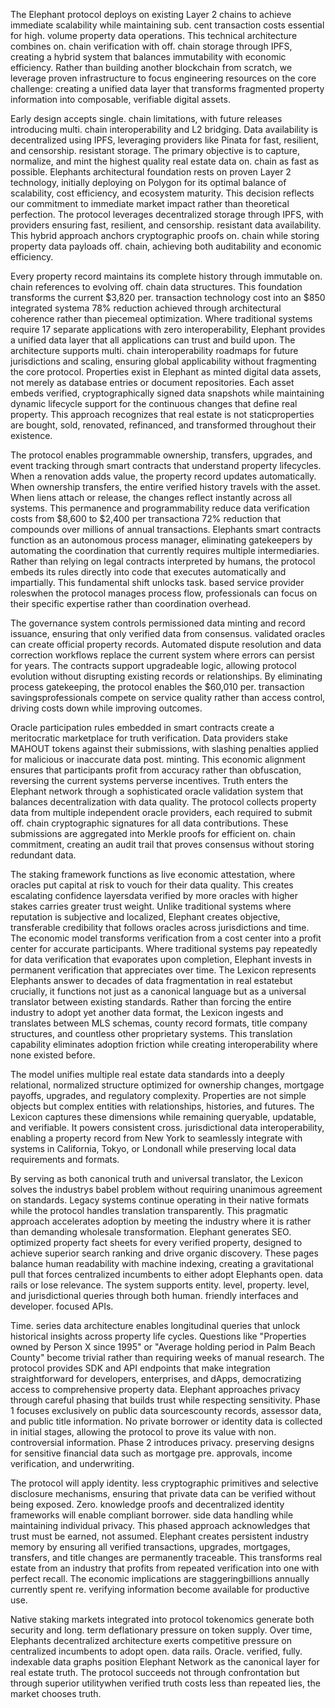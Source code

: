 
The Elephant protocol deploys on existing Layer 2 chains to achieve immediate scalability while maintaining sub. cent transaction costs essential for high. volume property data operations. This technical architecture combines on. chain verification with off. chain storage through IPFS, creating a hybrid system that balances immutability with economic efficiency. Rather than building another blockchain from scratch, we leverage proven infrastructure to focus engineering resources on the core challenge: creating a unified data layer that transforms fragmented property information into composable, verifiable digital assets.

Early design accepts single. chain limitations, with future releases introducing multi. chain interoperability and L2 bridging. Data availability is decentralized using IPFS, leveraging providers like Pinata for fast, resilient, and censorship. resistant storage. The primary objective is to capture, normalize, and mint the highest quality real estate data on. chain as fast as possible. Elephants architectural foundation rests on proven Layer 2 technology, initially deploying on Polygon for its optimal balance of scalability, cost efficiency, and ecosystem maturity. This decision reflects our commitment to immediate market impact rather than theoretical perfection. The protocol leverages decentralized storage through IPFS, with providers ensuring fast, resilient, and censorship. resistant data availability. This hybrid approach anchors cryptographic proofs on. chain while storing property data payloads off. chain, achieving both auditability and economic efficiency.

Every property record maintains its complete history through immutable on. chain references to evolving off. chain data structures. This foundation transforms the current $3,820 per. transaction technology cost into an $850 integrated systema 78% reduction achieved through architectural coherence rather than piecemeal optimization. Where traditional systems require 17 separate applications with zero interoperability, Elephant provides a unified data layer that all applications can trust and build upon. The architecture supports multi. chain interoperability roadmaps for future jurisdictions and scaling, ensuring global applicability without fragmenting the core protocol. Properties exist in Elephant as minted digital data assets, not merely as database entries or document repositories. Each asset embeds verified, cryptographically signed data snapshots while maintaining dynamic lifecycle support for the continuous changes that define real property. This approach recognizes that real estate is not staticproperties are bought, sold, renovated, refinanced, and transformed throughout their existence.

The protocol enables programmable ownership, transfers, upgrades, and event tracking through smart contracts that understand property lifecycles. When a renovation adds value, the property record updates automatically. When ownership transfers, the entire verified history travels with the asset. When liens attach or release, the changes reflect instantly across all systems. This permanence and programmability reduce data verification costs from $8,600 to $2,400 per transactiona 72% reduction that compounds over millions of annual transactions. Elephants smart contracts function as an autonomous process manager, eliminating gatekeepers by automating the coordination that currently requires multiple intermediaries. Rather than relying on legal contracts interpreted by humans, the protocol embeds its rules directly into code that executes automatically and impartially. This fundamental shift unlocks task. based service provider roleswhen the protocol manages process flow, professionals can focus on their specific expertise rather than coordination overhead.

The governance system controls permissioned data minting and record issuance, ensuring that only verified data from consensus. validated oracles can create official property records. Automated dispute resolution and data correction workflows replace the current system where errors can persist for years. The contracts support upgradeable logic, allowing protocol evolution without disrupting existing records or relationships. By eliminating process gatekeeping, the protocol enables the $60,010 per. transaction savingsprofessionals compete on service quality rather than access control, driving costs down while improving outcomes.

Oracle participation rules embedded in smart contracts create a meritocratic marketplace for truth verification. Data providers stake MAHOUT tokens against their submissions, with slashing penalties applied for malicious or inaccurate data post. minting. This economic alignment ensures that participants profit from accuracy rather than obfuscation, reversing the current systems perverse incentives. Truth enters the Elephant network through a sophisticated oracle validation system that balances decentralization with data quality. The protocol collects property data from multiple independent oracle providers, each required to submit off. chain cryptographic signatures for all data contributions. These submissions are aggregated into Merkle proofs for efficient on. chain commitment, creating an audit trail that proves consensus without storing redundant data.

The staking framework functions as live economic attestation, where oracles put capital at risk to vouch for their data quality. This creates escalating confidence layersdata verified by more oracles with higher stakes carries greater trust weight. Unlike traditional systems where reputation is subjective and localized, Elephant creates objective, transferable credibility that follows oracles across jurisdictions and time. The economic model transforms verification from a cost center into a profit center for accurate participants. Where traditional systems pay repeatedly for data verification that evaporates upon completion, Elephant invests in permanent verification that appreciates over time. The Lexicon represents Elephants answer to decades of data fragmentation in real estatebut crucially, it functions not just as a canonical language but as a universal translator between existing standards. Rather than forcing the entire industry to adopt yet another data format, the Lexicon ingests and translates between MLS schemas, county record formats, title company structures, and countless other proprietary systems. This translation capability eliminates adoption friction while creating interoperability where none existed before.

The model unifies multiple real estate data standards into a deeply relational, normalized structure optimized for ownership changes, mortgage payoffs, upgrades, and regulatory complexity. Properties are not simple objects but complex entities with relationships, histories, and futures. The Lexicon captures these dimensions while remaining queryable, updatable, and verifiable. It powers consistent cross. jurisdictional data interoperability, enabling a property record from New York to seamlessly integrate with systems in California, Tokyo, or Londonall while preserving local data requirements and formats.

By serving as both canonical truth and universal translator, the Lexicon solves the industrys babel problem without requiring unanimous agreement on standards. Legacy systems continue operating in their native formats while the protocol handles translation transparently. This pragmatic approach accelerates adoption by meeting the industry where it is rather than demanding wholesale transformation. Elephant generates SEO. optimized property fact sheets for every verified property, designed to achieve superior search ranking and drive organic discovery. These pages balance human readability with machine indexing, creating a gravitational pull that forces centralized incumbents to either adopt Elephants open. data rails or lose relevance. The system supports entity. level, property. level, and jurisdictional queries through both human. friendly interfaces and developer. focused APIs.

Time. series data architecture enables longitudinal queries that unlock historical insights across property life cycles. Questions like "Properties owned by Person X since 1995" or "Average holding period in Palm Beach County" become trivial rather than requiring weeks of manual research. The protocol provides SDK and API endpoints that make integration straightforward for developers, enterprises, and dApps, democratizing access to comprehensive property data. Elephant approaches privacy through careful phasing that builds trust while respecting sensitivity. Phase 1 focuses exclusively on public data sourcescounty records, assessor data, and public title information. No private borrower or identity data is collected in initial stages, allowing the protocol to prove its value with non. controversial information. Phase 2 introduces privacy. preserving designs for sensitive financial data such as mortgage pre. approvals, income verification, and underwriting.

The protocol will apply identity. less cryptographic primitives and selective disclosure mechanisms, ensuring that private data can be verified without being exposed. Zero. knowledge proofs and decentralized identity frameworks will enable compliant borrower. side data handling while maintaining individual privacy. This phased approach acknowledges that trust must be earned, not assumed. Elephant creates persistent industry memory by ensuring all verified transactions, upgrades, mortgages, transfers, and title changes are permanently traceable. This transforms real estate from an industry that profits from repeated verification into one with perfect recall. The economic implications are staggeringbillions annually currently spent re. verifying information become available for productive use.

Native staking markets integrated into protocol tokenomics generate both security and long. term deflationary pressure on token supply. Over time, Elephants decentralized architecture exerts competitive pressure on centralized incumbents to adopt open. data rails. Oracle. verified, fully. indexable data graphs position Elephant Network as the canonical layer for real estate truth. The protocol succeeds not through confrontation but through superior utilitywhen verified truth costs less than repeated lies, the market chooses truth.
